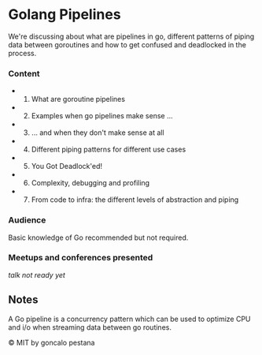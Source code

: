 # Golang Pipelines

We're discussing about what are pipelines in go, different patterns of piping
data between goroutines and how to get confused and deadlocked in the process.

### Content

- 1. What are goroutine pipelines
- 2. Examples when go pipelines make sense ...
- 3) ... and when they don't make sense at all
- 4) Different piping patterns for different use cases
- 5) You Got Deadlock'ed!
- 6) Complexity, debugging and profiling
- 7) From code to infra: the different levels of abstraction and piping

### Audience

Basic knowledge of Go recommended but not required.

### Meetups and conferences presented

*talk not ready yet*

## Notes

A Go pipeline is a concurrency pattern which can be used to optimize CPU and
i/o when streaming data between go routines.



© MIT by goncalo pestana
